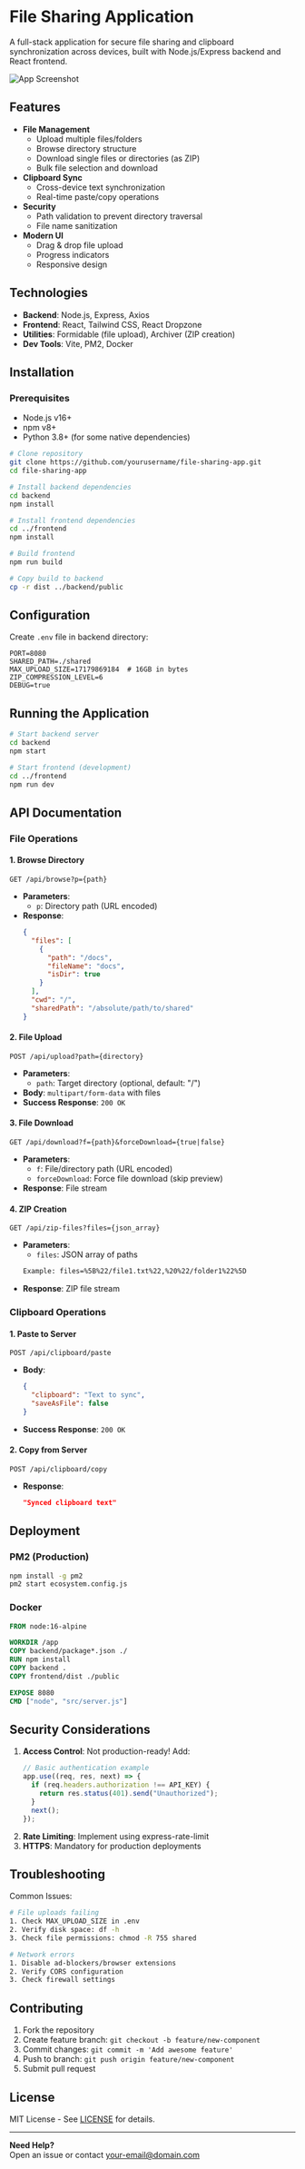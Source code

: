 # File Sharing Application

A full-stack application for secure file sharing and clipboard synchronization across devices, built with Node.js/Express backend and React frontend.

![App Screenshot](https://github.com/n1shan1/STATIC-REPO/blob/master/images/local-beam.png)

## Features

- **File Management**
  - Upload multiple files/folders
  - Browse directory structure
  - Download single files or directories (as ZIP)
  - Bulk file selection and download
- **Clipboard Sync**
  - Cross-device text synchronization
  - Real-time paste/copy operations
- **Security**
  - Path validation to prevent directory traversal
  - File name sanitization
- **Modern UI**
  - Drag & drop file upload
  - Progress indicators
  - Responsive design

## Technologies

- **Backend**: Node.js, Express, Axios
- **Frontend**: React, Tailwind CSS, React Dropzone
- **Utilities**: Formidable (file upload), Archiver (ZIP creation)
- **Dev Tools**: Vite, PM2, Docker

## Installation

### Prerequisites

- Node.js v16+
- npm v8+
- Python 3.8+ (for some native dependencies)

```bash
# Clone repository
git clone https://github.com/yourusername/file-sharing-app.git
cd file-sharing-app

# Install backend dependencies
cd backend
npm install

# Install frontend dependencies
cd ../frontend
npm install

# Build frontend
npm run build

# Copy build to backend
cp -r dist ../backend/public
```

## Configuration

Create `.env` file in backend directory:

```env
PORT=8080
SHARED_PATH=./shared
MAX_UPLOAD_SIZE=17179869184  # 16GB in bytes
ZIP_COMPRESSION_LEVEL=6
DEBUG=true
```

## Running the Application

```bash
# Start backend server
cd backend
npm start

# Start frontend (development)
cd ../frontend
npm run dev
```

## API Documentation

### File Operations

#### 1. Browse Directory

```http
GET /api/browse?p={path}
```

- **Parameters**:
  - `p`: Directory path (URL encoded)
- **Response**:
  ```json
  {
    "files": [
      {
        "path": "/docs",
        "fileName": "docs",
        "isDir": true
      }
    ],
    "cwd": "/",
    "sharedPath": "/absolute/path/to/shared"
  }
  ```

#### 2. File Upload

```http
POST /api/upload?path={directory}
```

- **Parameters**:
  - `path`: Target directory (optional, default: "/")
- **Body**: `multipart/form-data` with files
- **Success Response**: `200 OK`

#### 3. File Download

```http
GET /api/download?f={path}&forceDownload={true|false}
```

- **Parameters**:
  - `f`: File/directory path (URL encoded)
  - `forceDownload`: Force file download (skip preview)
- **Response**: File stream

#### 4. ZIP Creation

```http
GET /api/zip-files?files={json_array}
```

- **Parameters**:
  - `files`: JSON array of paths
  ```bash
  Example: files=%5B%22/file1.txt%22,%20%22/folder1%22%5D
  ```
- **Response**: ZIP file stream

### Clipboard Operations

#### 1. Paste to Server

```http
POST /api/clipboard/paste
```

- **Body**:
  ```json
  {
    "clipboard": "Text to sync",
    "saveAsFile": false
  }
  ```
- **Success Response**: `200 OK`

#### 2. Copy from Server

```http
POST /api/clipboard/copy
```

- **Response**:
  ```json
  "Synced clipboard text"
  ```

## Deployment

### PM2 (Production)

```bash
npm install -g pm2
pm2 start ecosystem.config.js
```

### Docker

```dockerfile
FROM node:16-alpine

WORKDIR /app
COPY backend/package*.json ./
RUN npm install
COPY backend .
COPY frontend/dist ./public

EXPOSE 8080
CMD ["node", "src/server.js"]
```

## Security Considerations

1. **Access Control**: Not production-ready! Add:
   ```javascript
   // Basic authentication example
   app.use((req, res, next) => {
     if (req.headers.authorization !== API_KEY) {
       return res.status(401).send("Unauthorized");
     }
     next();
   });
   ```
2. **Rate Limiting**: Implement using express-rate-limit
3. **HTTPS**: Mandatory for production deployments

## Troubleshooting

Common Issues:

```bash
# File uploads failing
1. Check MAX_UPLOAD_SIZE in .env
2. Verify disk space: df -h
3. Check file permissions: chmod -R 755 shared

# Network errors
1. Disable ad-blockers/browser extensions
2. Verify CORS configuration
3. Check firewall settings
```

## Contributing

1. Fork the repository
2. Create feature branch: `git checkout -b feature/new-component`
3. Commit changes: `git commit -m 'Add awesome feature'`
4. Push to branch: `git push origin feature/new-component`
5. Submit pull request

## License

MIT License - See [LICENSE](LICENSE) for details.

---

**Need Help?**  
Open an issue or contact [your-email@domain.com](mailto:nishantdev03@gmail.com)
